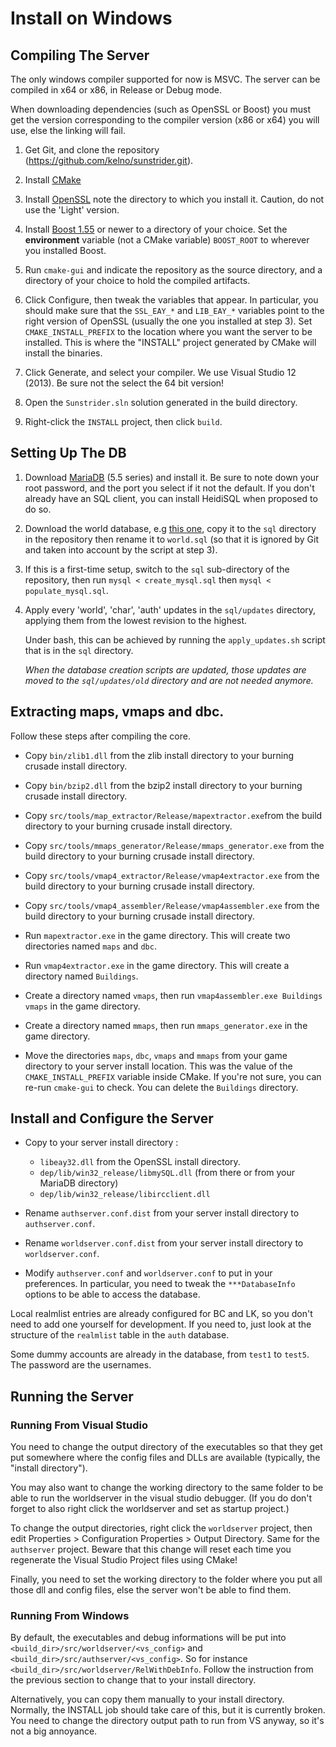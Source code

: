 <!----------------------------------------------------------------------------->
# Install on Windows

## Compiling The Server

The only windows compiler supported for now is MSVC. The server can be compiled
in x64 or x86, in Release or Debug mode.

When downloading dependencies (such as OpenSSL or Boost) you must get the
version corresponding to the compiler version (x86 or x64) you will use, else
the linking will fail.

1. Get Git, and clone the repository
   (https://github.com/kelno/sunstrider.git).

2. Install [CMake][cmake]

3. Install [OpenSSL][openssl] note the directory to which you
   install it. Caution, do not use the 'Light' version.

4. Install [Boost 1.55][boost] or newer to a directory of your choice. Set the
   **environment** variable (not a CMake variable) `BOOST_ROOT` to wherever you
   installed Boost.

5. Run `cmake-gui` and indicate the repository as the source directory, and a
   directory of your choice to hold the compiled artifacts.

6. Click Configure, then tweak the variables that appear. In particular, you
   should make sure that the `SSL_EAY_*` and `LIB_EAY_*` variables point to the
   right version of OpenSSL (usually the one you installed at step 3). Set
   `CMAKE_INSTALL_PREFIX` to the location where you want the server to be
   installed. This is where the "INSTALL" project generated by CMake will
   install the binaries.

7. Click Generate, and select your compiler. We use Visual Studio 12 (2013). Be
   sure not the select the 64 bit version!

8. Open the `Sunstrider.sln` solution generated in the build directory.

9. Right-click the `INSTALL` project, then click `build`.

[cmake]:
http://www.cmake.org/cmake/resources/software.html

[openssl]:
http://slproweb.com/products/Win32OpenSSL.html

[boost]:
http://sourceforge.net/projects/boost/files/boost-binaries/1.55.0/

<!----------------------------------------------------------------------------->
## Setting Up The DB

1. Download [MariaDB][maria_db] (5.5 series) and install it. Be sure to note
   down your root password, and the port you select if it not the default. If
   you don't already have an SQL client, you can install HeidiSQL when proposed
   to do so.

2. Download the world database, e.g [this one][world_db], copy it to the `sql`
   directory in the repository then rename it to `world.sql` (so that it is ignored
   by Git and taken into account by the script at step 3).

3. If this is a first-time setup, switch to the `sql` sub-directory of the
   repository, then run `mysql < create_mysql.sql` then `mysql <
   populate_mysql.sql`.

4. Apply every 'world', 'char', 'auth' updates in the `sql/updates` directory,
   applying them from the lowest revision to the highest.

   Under bash, this can be achieved by running the `apply_updates.sh` script
   that is in the `sql` directory.

   *When the database creation scripts are updated, those updates are moved to
   the `sql/updates/old` directory and are not needed anymore.*

[maria_db]:
https://downloads.mariadb.org/

[world_db]:
http://www.sunstrider.cf/files/world_2015_04_08_r6592.sql.bz2

<!----------------------------------------------------------------------------->
## Extracting maps, vmaps and dbc.

Follow these steps after compiling the core.

- Copy `bin/zlib1.dll` from the zlib install directory to your burning crusade
  install directory.

- Copy `bin/bzip2.dll` from the bzip2 install directory to your burning crusade
  install directory.

- Copy `src/tools/map_extractor/Release/mapextractor.exe`from the build
  directory to your burning crusade install directory.

- Copy `src/tools/mmaps_generator/Release/mmaps_generator.exe` from the build
  directory to your burning crusade install directory.

- Copy `src/tools/vmap4_extractor/Release/vmap4extractor.exe` from the build
  directory to your burning crusade install directory.

- Copy `src/tools/vmap4_assembler/Release/vmap4assembler.exe` from the build
  directory to your burning crusade install directory.

- Run `mapextractor.exe` in the game directory. This will create two directories
  named `maps` and `dbc`.

- Run `vmap4extractor.exe` in the game directory. This will create a directory
  named `Buildings`.

- Create a directory named `vmaps`, then run `vmap4assembler.exe Buildings
  vmaps` in the game directory.

- Create a directory named `mmaps`, then run `mmaps_generator.exe` in the game
  directory.

- Move the directories `maps`, `dbc`, `vmaps` and `mmaps` from your game
  directory to your server install location. This was the value of the
  `CMAKE_INSTALL_PREFIX` variable inside CMake. If you're not sure, you can
  re-run `cmake-gui` to check. You can delete the `Buildings` directory.

<!----------------------------------------------------------------------------->
## Install and Configure the Server

- Copy to your server install directory :

	- `libeay32.dll` from the OpenSSL install directory.
	- `dep/lib/win32_release/libmySQL.dll` (from there or from your MariaDB
      directory)
	- `dep/lib/win32_release/libircclient.dll`

<!-- comment for spacing -->

- Rename `authserver.conf.dist` from your server install directory to
  `authserver.conf`.

- Rename `worldserver.conf.dist` from your server install directory to
  `worldserver.conf`.

- Modify `authserver.conf` and `worldserver.conf` to put in your preferences. In
  particular, you need to tweak the `***DatabaseInfo` options to be able to
  access the database.

Local realmlist entries are already configured for BC and LK, so you don't need
to add one yourself for development. If you need to, just look at the structure
of the `realmlist` table in the `auth` database.

Some dummy accounts are already in the database, from `test1` to `test5`. The
password are the usernames.

<!----------------------------------------------------------------------------->
## Running the Server

### Running From Visual Studio

You need to change the output directory of the executables so that they get put
somewhere where the config files and DLLs are available (typically, the "install
directory").

You may also want to change the working directory to the same folder to be able
to run the worldserver in the visual studio debugger. (If you do don't forget to
also right click the worldserver and set as startup project.)

To change the output directories, right click the `worldserver` project, then
edit Properties > Configuration Properties > Output Directory. Same for the
`authserver` project. Beware that this change will reset each time you
regenerate the Visual Studio Project files using CMake!

Finally, you need to set the working directory to the folder where you put all
those dll and config files, else the server won't be able to find them.

### Running From Windows

By default, the executables and debug informations will be put into
`<build_dir>/src/worldserver/<vs_config>` and
`<build_dir>/src/authserver/<vs_config>`. So for instance
`<build_dir>/src/worldserver/RelWithDebInfo`. Follow the instruction from the
previous section to change that to your install directory.

Alternatively, you can copy them manually to your install directory. Normally,
the INSTALL job should take care of this, but it is currently broken. You need
to change the directory output path to run from VS anyway, so it's not a big
annoyance.
